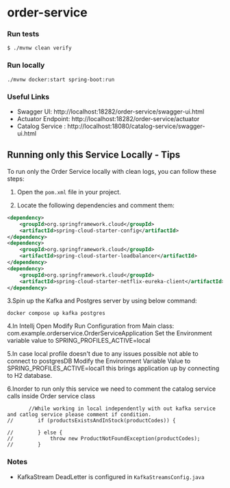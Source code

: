 # order-service

### Run tests
`$ ./mvnw clean verify`

### Run locally
```shell
./mvnw docker:start spring-boot:run
```


### Useful Links
* Swagger UI: http://localhost:18282/order-service/swagger-ui.html
* Actuator Endpoint: http://localhost:18282/order-service/actuator
* Catalog Service : http://localhost:18080/catalog-service/swagger-ui.html

## Running only this Service Locally - Tips

To run only the Order Service locally with clean logs, you can follow these steps:

1. Open the `pom.xml` file in your project.

2. Locate the following dependencies and comment them:

```xml
<dependency>
    <groupId>org.springframework.cloud</groupId>
    <artifactId>spring-cloud-starter-config</artifactId>
</dependency>
<dependency>
    <groupId>org.springframework.cloud</groupId>
    <artifactId>spring-cloud-starter-loadbalancer</artifactId>
</dependency>
<dependency>
    <groupId>org.springframework.cloud</groupId>
    <artifactId>spring-cloud-starter-netflix-eureka-client</artifactId>
</dependency>
```

3.Spin up the Kafka and Postgres server by using below command:
```shell
docker compose up kafka postgres
```
4.In IntelIj Open Modify Run Configuration from Main class:
        com.example.orderservice.OrderServiceApplication
Set the Environment variable value to SPRING_PROFILES_ACTIVE=local

5.In case local profile doesn't due to any issues possible not able to connect to postgresDB
Modify the Environment Variable Value to SPRING_PROFILES_ACTIVE=local1 this brings application up by connecting to H2 database.

6.Inorder to run only this service we need to comment the catalog service calls inside Order service class
```text
       //While working in local independently with out kafka service and catlog service please comment if condition.
//        if (productsExistsAndInStock(productCodes)) {

//        } else {
//            throw new ProductNotFoundException(productCodes);
//        }

```

### Notes
* KafkaStream DeadLetter is configured in `KafkaStreamsConfig.java`
